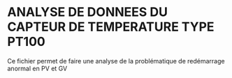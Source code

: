 # ANALYSE DE DONNEES DU CAPTEUR DE TEMPERATURE TYPE PT100
Ce fichier permet de faire une analyse de la problématique de redémarrage anormal en PV et GV